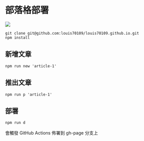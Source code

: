 # 部落格部署

![](https://nijialin.com/images/deployflow.png)
```
git clone git@github.com:louis70109/louis70109.github.io.git
npm install
```

## 新增文章

```
npm run new 'article-1'
```

## 推出文章

```
npm run p 'article-1'
```

## 部署

```bash
npm run d
```

會觸發 GitHub Actions 佈署到 gh-page 分支上